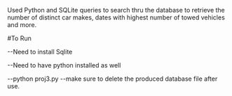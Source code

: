 Used Python and SQLite queries to search thru the database to retrieve the number of 
distinct car makes, dates with highest number of towed vehicles and more.

#To Run

--Need to install Sqlite

--Need to have python installed as well

--python proj3.py
    --make sure to delete the produced database file after use.
